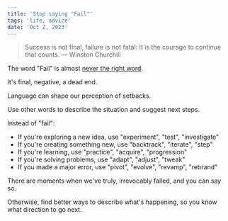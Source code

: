 ```yaml
---
title: 'Stop saying "Fail"'
tags: 'life, advice'
date: 'Oct 2, 2023'
---
```


> Success is not final, failure is not fatal: It is the courage to continue that counts. — Winston Churchill

The word "Fail" is almost [never the right word](https://longform.asmartbear.com/fail/).

It's final, negative, a dead end.

Language can shape our perception of setbacks.

Use other words to describe the situation and suggest next steps.

Instead of "fail":

- If you're exploring a new idea, use "experiment", "test", "investigate"
- If you're creating something new, use "backtrack", "iterate", "step"
- If you're learning, use "practice", "acquire", "progression"
- If you're solving problems, use "adapt", "adjust", "tweak"
- If you made a major error, use "pivot", "evolve", "revamp", "rebrand"

There are moments when we've truly, irrevocably failed, and you can say so.

Otherwise, find better ways to describe what's happening, so you know what direction to go next.

